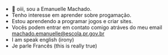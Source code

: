 - 👋 oiii, sou a Emanuelle Machado.
-  Tenho interesse em aprender sobre progamação.
-  Estou aprendendo a programar jogos e criar sites.
-  Vocês podem entrar em contato comigo atráves do meu email machado.emanuelle@escola.pr.gov.br
-  I am speak english (irony)
-  Je parle Francês (this is really true)

